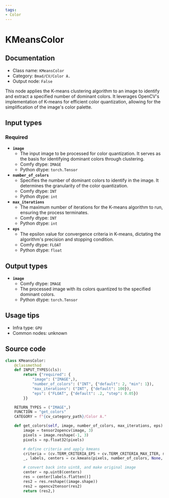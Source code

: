 ```yaml
---
tags:
- Color
---
```


# KMeansColor
## Documentation
- Class name: `KMeansColor`
- Category: `Bmad/CV/Color A.`
- Output node: `False`

This node applies the K-means clustering algorithm to an image to identify and extract a specified number of dominant colors. It leverages OpenCV's implementation of K-means for efficient color quantization, allowing for the simplification of the image's color palette.
## Input types
### Required
- **`image`**
    - The input image to be processed for color quantization. It serves as the basis for identifying dominant colors through clustering.
    - Comfy dtype: `IMAGE`
    - Python dtype: `torch.Tensor`
- **`number_of_colors`**
    - Specifies the number of dominant colors to identify in the image. It determines the granularity of the color quantization.
    - Comfy dtype: `INT`
    - Python dtype: `int`
- **`max_iterations`**
    - The maximum number of iterations for the K-means algorithm to run, ensuring the process terminates.
    - Comfy dtype: `INT`
    - Python dtype: `int`
- **`eps`**
    - The epsilon value for convergence criteria in K-means, dictating the algorithm's precision and stopping condition.
    - Comfy dtype: `FLOAT`
    - Python dtype: `float`
## Output types
- **`image`**
    - Comfy dtype: `IMAGE`
    - The processed image with its colors quantized to the specified dominant colors.
    - Python dtype: `torch.Tensor`
## Usage tips
- Infra type: `GPU`
- Common nodes: unknown


## Source code
```python
class KMeansColor:
    @classmethod
    def INPUT_TYPES(cls):
        return {"required": {
            "image": ("IMAGE",),
            "number_of_colors": ("INT", {"default": 2, "min": 1}),
            "max_iterations": ("INT", {"default": 100}),
            "eps": ("FLOAT", {"default": .2, "step": 0.05})
        }}

    RETURN_TYPES = ("IMAGE",)
    FUNCTION = "get_colors"
    CATEGORY = f"{cv_category_path}/Color A."

    def get_colors(self, image, number_of_colors, max_iterations, eps):
        image = tensor2opencv(image, 3)
        pixels = image.reshape(-1, 3)
        pixels = np.float32(pixels)

        # define criteria and apply kmeans
        criteria = (cv.TERM_CRITERIA_EPS + cv.TERM_CRITERIA_MAX_ITER, max_iterations, eps)
        _, labels, centers = cv.kmeans(pixels, number_of_colors, None, criteria, 10, cv.KMEANS_RANDOM_CENTERS)

        # convert back into uint8, and make original image
        center = np.uint8(centers)
        res = center[labels.flatten()]
        res2 = res.reshape((image.shape))
        res2 = opencv2tensor(res2)
        return (res2,)

```
